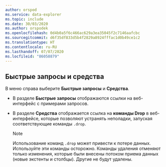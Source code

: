 ```yaml
---
author: orspod
ms.service: data-explorer
ms.topic: include
ms.date: 30/03/2020
ms.author: orspodek
ms.openlocfilehash: 0d4b0a5f6c466ac629a3ea35045f2c7146aafcbc
ms.sourcegitcommit: d6f35df833d5b4f2829a8924fffac1d0b49ce1c2
ms.translationtype: HT
ms.contentlocale: ru-RU
ms.lasthandoff: 07/07/2020
ms.locfileid: "86058879"
---
```

## <a name="quick-queries-and-tools"></a>Быстрые запросы и средства

В меню справа выберите **Быстрые запросы** и **Средства**. 
 * В разделе **Быстрые запросы** отображаются ссылки на веб-интерфейс с примерами запросов.
 * В разделе **Средства** отображается ссылка на **команды Drop** в веб-интерфейсе, которые позволяют устранять неполадки, запуская соответствующие команды `.drop`.

     > [!NOTE]
     > Использование команд `.drop` может привести к потере данных. Используйте эти команды осторожно.
     > Команды удаления отменяют только изменения, которые были внесены потоком приема данных (новые экстенты и столбцы). Другие не будут удалены.
